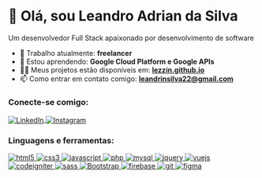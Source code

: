# 👋 Olá, sou Leandro Adrian da Silva
<p>Um desenvolvedor Full Stack apaixonado por desenvolvimento de software</p>

- 💼 Trabalho atualmente: **freelancer**
- 🧠 Estou aprendendo: **Google Cloud Platform e Google APIs**
- 👩‍💻 Meus projetos estão disponíveis em: **[lezzin.github.io](https://lezzin.github.io/)**
- 📫 Como entrar em contato comigo: **leandrinsilva22@gmail.com**
    
### Conecte-se comigo:
<p align="left">
    <a href="https://www.linkedin.com/in/leandro-adrian/" target="blank">
        <img align="center" src="https://img.shields.io/badge/LinkedIn-0077B5?style=for-the-badge&logo=linkedin&logoColor=white" alt="LinkedIn" />
    </a>
    <a href="https://www.instagram.com/leandroadrian_" target="blank">
        <img align="center" src="https://img.shields.io/badge/Instagram-E4405F?style=for-the-badge&logo=instagram&logoColor=white" alt="Instagram" />
    </a>
</p>

### Linguagens e ferramentas:
<p align="left"> 
    <a href="https://www.w3.org/html/" target="_blank" rel="noreferrer"> 
        <img src="https://img.shields.io/badge/HTML5-E34F26?style=for-the-badge&logo=html5&logoColor=white" alt="html5" />
    </a> 
    <a href="https://www.w3schools.com/css/" target="_blank" rel="noreferrer"> 
        <img src="https://img.shields.io/badge/CSS3-1572B6?style=for-the-badge&logo=css3&logoColor=white" alt="css3" />
    </a> 
    <a href="https://developer.mozilla.org/en-US/docs/Web/JavaScript" target="_blank" rel="noreferrer"> 
        <img src="https://img.shields.io/badge/JavaScript-F7DF1E?style=for-the-badge&logo=javascript&logoColor=black" alt="javascript"/> 
    </a> 
    <a href="https://www.php.net" target="_blank" rel="noreferrer"> 
        <img src="https://img.shields.io/badge/PHP-777BB4?style=for-the-badge&logo=php&logoColor=white" alt="php" /> 
    </a>
    <a href="https://www.mysql.com/" target="_blank" rel="noreferrer"> 
        <img src="https://img.shields.io/badge/MySQL-4479a1?style=for-the-badge&logo=mysql&logoColor=white" alt="mysql" /> 
    </a> 
    <a href="https://jquery.com/" target="_blank" rel="noreferrer"> 
        <img src="https://img.shields.io/badge/jQuery-0769ad?style=for-the-badge&logo=jQuery&logoColor=4FC08D" alt="jquery" /> 
    </a> 
    <a href="https://vuejs.org/" target="_blank" rel="noreferrer"> 
        <img src="https://img.shields.io/badge/Vue.js-35495E?style=for-the-badge&logo=vue.js&logoColor=4FC08D" alt="vuejs" /> 
    </a> 
    <a href="https://codeigniter.com" target="_blank" rel="noreferrer"> 
        <img src="https://img.shields.io/badge/codeigniter-DD4814?&style=for-the-badge&logo=codeigniter&logoColor=white" alt="codeigniter" /> 
    </a> 
    <a href="https://sass-lang.com" target="_blank" rel="noreferrer"> 
        <img src="https://img.shields.io/badge/Sass-CC6699?style=for-the-badge&logo=sass&logoColor=white" alt="sass"/> 
    </a> 
    <a href="https://sass-lang.com" target="_blank" rel="noreferrer"> 
        <img src="https://img.shields.io/badge/Bootstrap-563d7c?style=for-the-badge&logo=bootstrap&logoColor=white" alt="Bootstrap"/> 
    </a> 
    <a href="https://firebase.google.com/" target="_blank" rel="noreferrer"> 
        <img src="https://img.shields.io/badge/firebase-FFA611?&style=for-the-badge&logo=firebase&logoColor=white" alt="firebase" /> 
    </a> 
    <a href="https://git-scm.com/" target="_blank" rel="noreferrer"> 
        <img src="https://img.shields.io/badge/GIT-E44C30?style=for-the-badge&logo=git&logoColor=white" alt="git" /> 
    </a> 
    <a href="https://www.figma.com/" target="_blank" rel="noreferrer"> 
        <img src="https://img.shields.io/badge/Figma-F24E1E?style=for-the-badge&logo=figma&logoColor=white" alt="figma" /> 
    </a> 
</p>
